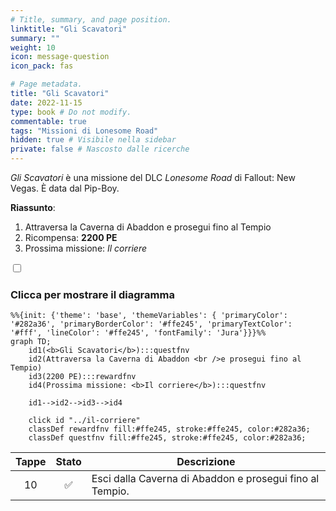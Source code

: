 ```yaml
---
# Title, summary, and page position.
linktitle: "Gli Scavatori" 
summary: ""
weight: 10
icon: message-question
icon_pack: fas

# Page metadata.
title: "Gli Scavatori"
date: 2022-11-15
type: book # Do not modify.
commentable: true
tags: "Missioni di Lonesome Road"
hidden: true # Visibile nella sidebar
private: false # Nascosto dalle ricerche
---
```


<div class="fnv">


*Gli Scavatori* è una missione del DLC *Lonesome Road* di Fallout: New Vegas. È data dal Pip-Boy.

**Riassunto**:
1. Attraversa la Caverna di Abaddon e prosegui fino al Tempio
2. Ricompensa: **2200 PE**
3. Prossima missione: *Il corriere*

<section class="chart-collapse">
<input type="checkbox" name="collapse2" id="handle2">
<h3 class="handle">
<label for="handle2">Clicca per mostrare il diagramma</label>
</h3>
<div class="content">

```mermaid
%%{init: {'theme': 'base', 'themeVariables': { 'primaryColor': '#282a36', 'primaryBorderColor': '#ffe245', 'primaryTextColor': '#fff', 'lineColor': '#ffe245', 'fontFamily': 'Jura'}}}%%
graph TD;
    id1(<b>Gli Scavatori</b>):::questfnv
    id2(Attraversa la Caverna di Abaddon <br />e prosegui fino al Tempio)
    id3(2200 PE):::rewardfnv
    id4(Prossima missione: <b>Il corriere</b>):::questfnv
    
    id1-->id2-->id3-->id4
    
    click id "../il-corriere"
    classDef rewardfnv fill:#ffe245, stroke:#ffe245, color:#282a36;
    classDef questfnv fill:#ffe245, stroke:#ffe245, color:#282a36;
```

</div>
</section>

| Tappe |       Stato        | Descrizione |
|:-----:|:------------------:| ----------- |
|                           10                          | :white_check_mark: | Esci dalla Caverna di Abaddon e prosegui fino al Tempio.                                                                                                                    |




</div>


